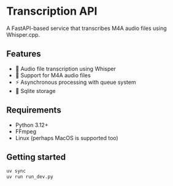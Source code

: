 # Transcription API
A FastAPI-based service that transcribes M4A audio files using Whisper.cpp. 

## Features
- 🎤 Audio file transcription using Whisper
- 🎵 Support for M4A audio files
- ⚡ Asynchronous processing with queue system
- 📁 Sqlite storage

## Requirements
- Python 3.12+
- FFmpeg
- Linux (perhaps MacOS is supported too)

## Getting started
```bash
uv sync
uv run run_dev.py
```